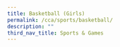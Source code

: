 ```yaml
---
title: Basketball (Girls)
permalink: /cca/sports/basketball/
description: ""
third_nav_title: Sports & Games
---
```

